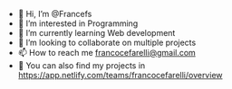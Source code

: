 - 👋 Hi, I’m @Francefs
- 👀 I’m interested in Programming
- 🌱 I’m currently learning Web development
- 💞️ I’m looking to collaborate on multiple projects
- 📫 How to reach me francocefarelli@gmail.com
- 📂 You can also find my projects in https://app.netlify.com/teams/francocefarelli/overview

<!---
Francefs/Francefs is a ✨ special ✨ repository because its `README.md` (this file) appears on your GitHub profile.
You can click the Preview link to take a look at your changes.
--->
